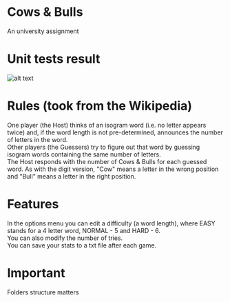 # Cows & Bulls
An university assignment

# Unit tests result
![alt text]([http://url/to/img.png](https://github.com/MateuszJot/cows-and-bulls/blob/main/validator_results.png))

# Rules (took from the Wikipedia)
One player (the Host) thinks of an isogram word (i.e. no letter appears twice) and, if the word length is not pre-determined, announces the number of letters in the word.  
Other players (the Guessers) try to figure out that word by guessing isogram words containing the same number of letters.  
The Host responds with the number of Cows & Bulls for each guessed word. As with the digit version, "Cow" means a letter in the wrong position and "Bull" means a letter in the right position.

# Features
In the options menu you can edit a difficulty (a word length), where EASY stands for a 4 letter word, NORMAL - 5 and HARD - 6.  
You can also modify the number of tries.  
You can save your stats to a txt file after each game.  

# Important
Folders structure matters
